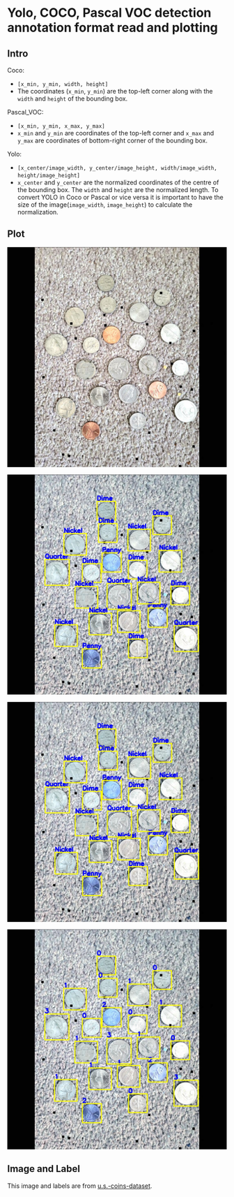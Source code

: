 # Yolo, COCO, Pascal VOC detection annotation format read and plotting

## Intro

Coco:
* `[x_min, y_min, width, height]`
* The coordinates (`x_min`, `y_min`) are the top-left corner along with the `width` and `height` of the bounding box.

Pascal_VOC:
* `​[x_min, y_min, x_max, y_max]`​
* `x_min` and `y_min` are coordinates of the top-left corner and `x_max` and `y_max` are coordinates of bottom-right corner of the bounding box.

Yolo:
* `​[x_center/image_width, y_center/image_height, width/image_width, height/image_height]`
* `x_center` and `y_center` are the normalized coordinates of the centre of the bounding box. The `width` and `height` are the normalized length. To convert YOLO in Coco or Pascal or vice versa it is important to have the size of the image(`image_width`, `image_height`) to calculate the normalization.

## Plot

![Original Image](0e1f9578-20220629_181429_jpg.rf.3a8a6299af5d1677932c9b6defd32330.jpg)

![COCO image](coco.jpg)

![Pascal VOC image](pascal-voc.jpg)

![Yolo image](yolo.jpg)


## Image and Label

This image and labels are from [u.s.-coins-dataset](https://universe.roboflow.com/atathamuscoinsdataset/u.s.-coins-dataset-a.tatham).


